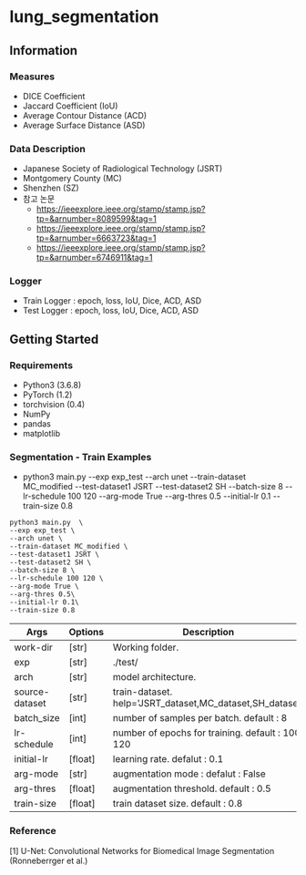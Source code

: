 # lung_segmentation


## Information
### Measures

- DICE Coefficient
- Jaccard Coefficient (IoU)
- Average Contour Distance (ACD)
- Average Surface Distance (ASD)

### Data Description 
- Japanese Society of Radiological Technology (JSRT)
- Montgomery County (MC)
- Shenzhen (SZ)
- 참고 논문
  - https://ieeexplore.ieee.org/stamp/stamp.jsp?tp=&arnumber=8089599&tag=1
  - https://ieeexplore.ieee.org/stamp/stamp.jsp?tp=&arnumber=6663723&tag=1
  - https://ieeexplore.ieee.org/stamp/stamp.jsp?tp=&arnumber=6746911&tag=1

### Logger
- Train Logger       : epoch, loss, IoU, Dice, ACD, ASD
- Test Logger        : epoch, loss, IoU, Dice, ACD, ASD


## Getting Started
### Requirements
- Python3 (3.6.8)
- PyTorch (1.2)
- torchvision (0.4)
- NumPy
- pandas
- matplotlib


### Segmentation - Train Examples
* python3 main.py  --exp exp_test --arch unet --train-dataset MC_modified --test-dataset1 JSRT --test-dataset2 SH --batch-size 8 --lr-schedule 100 120 --arg-mode True --arg-thres 0.5 --initial-lr 0.1 --train-size 0.8 


```
python3 main.py  \
--exp exp_test \
--arch unet \
--train-dataset MC_modified \
--test-dataset1 JSRT \
--test-dataset2 SH \
--batch-size 8 \
--lr-schedule 100 120 \
--arg-mode True \
--arg-thres 0.5\
--initial-lr 0.1\
--train-size 0.8
```
| Args 	| Options 	| Description 	|
|---------|--------|----------------------------------------------------|
| work-dir |  [str] 	| Working folder. 	|
| exp 	| [str] 	| ./test/	|
| arch 	|  [str] 	| model architecture. |
| source-dataset 	|  [str] 	| train-dataset. help='JSRT_dataset,MC_dataset,SH_dataset'|
| batch_size 	| [int] 	| number of samples per batch. default : 8|
| lr-schedule | [int] 	| number of epochs for training. default : 100 120 |
| initial-lr 	| [float] 	| learning rate. defalut : 0.1	|
| arg-mode | [str] | augmentation mode :  defalut : False|
| arg-thres | [float] | augmentation threshold. default : 0.5|
| train-size| [float] | train dataset size. default : 0.8 |



### Reference
[1] U-Net: Convolutional Networks for Biomedical Image Segmentation (Ronneberrger et al.)






